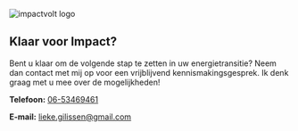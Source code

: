 ![impactvolt logo](images/impactvolt_logo.png)

## Klaar voor Impact?

Bent u klaar om de volgende stap te zetten in uw energietransitie? Neem dan contact met mij op voor een vrijblijvend kennismakingsgesprek. Ik denk graag met u mee over de mogelijkheden!

**Telefoon:** [06-53469461](tel:0653469461)

**E-mail:** [lieke.gilissen@gmail.com](mailto:lieke.gilissen@gmail.com)
